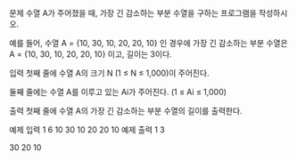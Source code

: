 문제
수열 A가 주어졌을 때, 가장 긴 감소하는 부분 수열을 구하는 프로그램을 작성하시오.

예를 들어, 수열 A = {10, 30, 10, 20, 20, 10} 인 경우에 가장 긴 감소하는 부분 수열은 A = {10, 30, 10, 20, 20, 10}  이고, 길이는 3이다.

입력
첫째 줄에 수열 A의 크기 N (1 ≤ N ≤ 1,000)이 주어진다.

둘째 줄에는 수열 A를 이루고 있는 Ai가 주어진다. (1 ≤ Ai ≤ 1,000)

출력
첫째 줄에 수열 A의 가장 긴 감소하는 부분 수열의 길이를 출력한다.

예제 입력 1 
6
10 30 10 20 20 10
예제 출력 1 
3


30 20 10